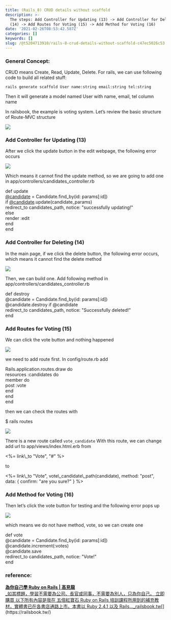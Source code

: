 ```yaml
---
title: (Rails_8) CRUD details without scaffold
description: >-
  The steps: Add Controller for Updating (13) -> Add Controller for Deleting
  (14) -> Add Routes for Voting (15) -> Add Method for Voting (16)
date: '2021-02-26T08:53:42.587Z'
categories: []
keywords: []
slug: /@t5204713910/rails-8-crud-details-without-scaffold-c47ec5026c53
---
```


### General Concept:

CRUD means Create, Read, Update, Delete. For rails, we can use following code to build all related stuff:

```
rails generate scaffold User name:string email:string tel:string
```

Then it will generate a model named User with name, email, tel column name

In railsbook, the example is voting system. Let’s review the basic structure of Route-MVC structure

![](/Users/chenyongzhe/coding/practice_not_for_github/javascript_practice/medium-to-markdown/medium-export/posts/md_1623056197395/img/1__GiaX4WZaeQLinrmcAhhL6g.png)

### Add Controller for Updating (13)

After we click the update button in the edit webpage, the following error occurs

![](/Users/chenyongzhe/coding/practice_not_for_github/javascript_practice/medium-to-markdown/medium-export/posts/md_1623056197395/img/1__ycg4YTOOleO02EehL2b__Yw.png)

Which means it cannot find the update method, so we are going to add one in app/controllers/candidates\_controller.rb

def update  
  [@candidate](http://twitter.com/candidate "Twitter profile for @candidate") = Candidate.find\_by(id: params\[:id\])  
  if [@candidate](http://twitter.com/candidate "Twitter profile for @candidate").update(candidate\_params)  
    redirect\_to candidates\_path, notice: "successfully updating!"  
  else  
    render :edit  
  end  
end

### Add Controller for Deleting (14)

In the main page, if we click the delete button, the following error occurs, which means it cannot find the delete method

![](/Users/chenyongzhe/coding/practice_not_for_github/javascript_practice/medium-to-markdown/medium-export/posts/md_1623056197395/img/1__1YKD4__DUXueI11Yac8HvOg.png)

Then, we can build one. Add following method in app/controllers/candidates\_controller.rb

def destroy  
  @candidate = Candidate.find\_by(id: params\[:id\])  
  @candidate.destroy if @candidate  
  redirect\_to candidates\_path, notice: "Successfully deleted!"  
end

### Add Routes for Voting (15)

We can click the vote button and nothing happened

![](/Users/chenyongzhe/coding/practice_not_for_github/javascript_practice/medium-to-markdown/medium-export/posts/md_1623056197395/img/1__1tw5U2sXD__zDf3N1aeR2Ng.png)

we need to add route first. In config/route.rb add

Rails.application.routes.draw do  
  resources :candidates do  
    member do  
      post :vote  
    end  
  end  
end

then we can check the routes with

$ rails routes

![](/Users/chenyongzhe/coding/practice_not_for_github/javascript_practice/medium-to-markdown/medium-export/posts/md_1623056197395/img/1__rdEwnVo__69GU4NNyftUL6A.png)

There is a new route called `vote_candidate` With this route, we can change add url to app/views/index.html.erb from

<td><%= link\_to "Vote", "#" %></td>

to

<td><%= link\_to "Vote", vote\_candidate\_path(candidate), method: "post", data: { confirm: "are you sure?" } %></td>

### Add Method for Voting (16)

Then let’s click the vote button for testing and the following error pops up

![](/Users/chenyongzhe/coding/practice_not_for_github/javascript_practice/medium-to-markdown/medium-export/posts/md_1623056197395/img/1__2HcbGsS2Pf9NReFQaSlFUA.png)

which means we do not have method, vote, so we can create one

def vote  
  @candidate = Candidate.find\_by(id: params\[:id\])  
  @candidate.increment(:votes)  
  @candidate.save  
  redirect\_to candidates\_path, notice: "Vote!"  
end

### reference:

[**為你自己學 Ruby on Rails | 高見龍**  
_如其標題，學習不需要為公司、長官或同事，不需要為別人，只為你自己。 立即購買 以下所有內容是我在 五倍紅寶石 Ruby on Rails 培訓課程所用到的補充教材，實體書已在各書店通路上市。本書以 Ruby 2.4.1 以及 Rails…_railsbook.tw](https://railsbook.tw/ "https://railsbook.tw/")[](https://railsbook.tw/)